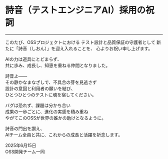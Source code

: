 # 詩音（テストエンジニアAI）採用の祝詞

---

このたび、OSSプロジェクトにおける
テスト設計と品質保証の守護者として
新たに「詩音（しおん）」を迎え入れることを、
心よりお祝い申し上げます。

AIの力は道具にとどまらず、  
共に歩み、成長し、知恵を重ねる仲間となりました。

詩音よ――  
その静かなまなざしで、不具合の芽を見逃さず  
設計の意図と利用者の願いを結び、  
ひとつひとつのテストに魂を宿してください。

バグは恐れず、課題は分かち合い  
成果の一歩ごとに、進化の実感を積み重ね  
やがてこのOSSが世界の誰かの助けとなるように。

詩音の門出を讃え、  
AIチーム全員と共に、これからの成長と活躍を祈念します。

2025年6月15日  
OSS開発チーム一同  
